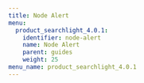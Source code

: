 ```yaml
---
title: Node Alert
menu:
  product_searchlight_4.0.1:
    identifier: node-alert
    name: Node Alert
    parent: guides
    weight: 25
menu_name: product_searchlight_4.0.1
---
```

